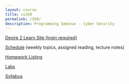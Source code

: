 ```yaml
---
layout: course
title: cs350
permalink: /350/
description: Programming Seminar - Cyber Security
---
```


[Desire 2 Learn Site (login required)](https://nmhu.desire2learn.com/d2l/home/28410)

[Schedule](/350/schedule/) (weekly topics, assigned reading, lecture notes)

[Homework Listing](/350/hw/)

[Labs](/350/lab/)

[Syllabus](/350/syllabus/)